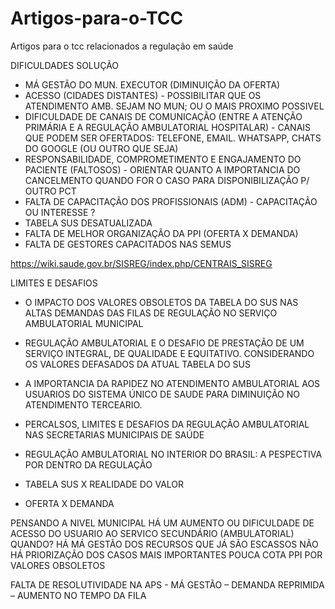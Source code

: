 # Artigos-para-o-TCC
Artigos para o tcc relacionados a regulação em saúde

DIFICULDADES	SOLUÇÃO

 - MÁ GESTÃO DO MUN. EXECUTOR (DIMINUIÇÃO DA OFERTA)
 - ACESSO (CIDADES DISTANTES) -	POSSIBILITAR QUE OS ATENDIMENTO AMB. SEJAM NO MUN; OU O MAIS PROXIMO POSSIVEL
 - DIFICULDADE DE CANAIS DE COMUNICAÇÃO (ENTRE A ATENÇÃO PRIMÁRIA E A REGULAÇÃO AMBULATORIAL HOSPITALAR) -	CANAIS QUE PODEM SER OFERTADOS: TELEFONE, EMAIL. WHATSAPP, CHATS DO GOOGLE (OU OUTRO QUE SEJA)
 - RESPONSABILIDADE, COMPROMETIMENTO E ENGAJAMENTO DO PACIENTE (FALTOSOS) -	ORIENTAR QUANTO A IMPORTANCIA DO CANCELMENTO QUANDO FOR O CASO PARA DISPONIBILIZAÇÃO P/ OUTRO PCT
 - FALTA DE CAPACITAÇÃO DOS PROFISSIONAIS (ADM) -	CAPACITAÇÃO OU INTERESSE ?
 - TABELA SUS DESATUALIZADA	
 - FALTA DE MELHOR ORGANIZAÇÃO DA PPI (OFERTA X DEMANDA)	
 - FALTA DE GESTORES CAPACITADOS NAS SEMUS	


https://wiki.saude.gov.br/SISREG/index.php/CENTRAIS_SISREG


LIMITES E DESAFIOS

 - O IMPACTO DOS VALORES OBSOLETOS DA TABELA DO SUS NAS ALTAS DEMANDAS DAS FILAS DE REGULAÇÃO NO SERVIÇO AMBULATORIAL MUNICIPAL

 - REGULAÇÃO AMBULATORIAL E O DESAFIO DE PRESTAÇÃO DE UM SERVIÇO INTEGRAL, DE QUALIDADE E EQUITATIVO. CONSIDERANDO OS VALORES DEFASADOS DA ATUAL TABELA DO SUS

 - A IMPORTANCIA DA RAPIDEZ NO ATENDIMENTO AMBULATORIAL AOS USUARIOS DO SISTEMA ÚNICO DE SAUDE PARA DIMINUIÇÃO NO ATENDIMENTO TERCEARIO.

- PERCALSOS, LIMITES E DESAFIOS DA REGULAÇÃO AMBULATORIAL NAS SECRETARIAS MUNICIPAIS DE SAÚDE

 - REGULAÇÃO AMBULATORIAL NO INTERIOR DO BRASIL: A PESPECTIVA POR DENTRO DA REGULAÇÃO

 - TABELA SUS X REALIDADE DO VALOR
 
 - OFERTA X DEMANDA


PENSANDO A NIVEL MUNICIPAL
HÁ UM AUMENTO OU DIFICULDADE DE ACESSO DO USUARIO AO SERVICO SECUNDÁRIO (AMBULATORIAL) QUANDO?
HÁ MÁ GESTÃO DOS RECURSOS QUE JÁ SÃO ESCASSOS
NÃO HÁ PRIORIZAÇÃO DOS CASOS MAIS IMPORTANTES
POUCA COTA PPI POR VALORES OBSOLETOS

FALTA DE RESOLUTIVIDADE NA APS - MÁ GESTÃO – DEMANDA REPRIMIDA – AUMENTO NO TEMPO DA FILA
